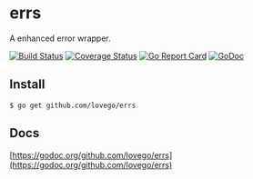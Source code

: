 # errs
A enhanced error wrapper. 

[![Build Status](https://travis-ci.org/lovego/errs.svg?branch=master)](https://travis-ci.org/lovego/errs)
[![Coverage Status](https://coveralls.io/repos/github/lovego/errs/badge.svg?branch=master)](https://coveralls.io/github/lovego/errs?branch=master)
[![Go Report Card](https://goreportcard.com/badge/github.com/lovego/errs)](https://goreportcard.com/report/github.com/lovego/errs)
[![GoDoc](https://godoc.org/github.com/lovego/errs?status.svg)](https://godoc.org/github.com/lovego/errs)

## Install
`$ go get github.com/lovego/errs`

## Docs
[https://godoc.org/github.com/lovego/errs](https://godoc.org/github.com/lovego/errs)
